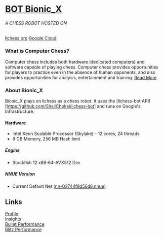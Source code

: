 # [BOT Bionic_X](https://lichess.org/@/Bionic_X)
###### A CHESS ROBOT HOSTED ON 
<a href="https://lichess.org" _target="blank">lichess.org</a>
<a href="https://cloud.google.com" _target="blank">Google Cloud</a>

### What is Computer Chess?
Computer chess includes both hardware (dedicated computers) and software capable of playing chess. Computer chess provides opportunities for players to practice even in the absence of human opponents, and also provides opportunities for analysis, entertainment and training. [Read More](https://en.wikipedia.org/wiki/Computer_chess)

### About Bionic_X
Bionic_X plays on lichess as a chess robot. It uses the (lichess-bot API)[https://github.com/ShailChoksi/lichess-bot] and runs on Google's Infrastructure.

#### Hardware
* Intel Xeon Scalable Processor (Skylake) - 12 cores, 24 threads
* 8 GB Memory, 256 MB Hash limit

##### Engine
* Stockfish 12 x86-64-AVX512 Dev
##### NNUE Version
* Current Default Net [(nn-03744f8d56d8.nnue)](https://tests.stockfishchess.org/api/nn/nn-03744f8d56d8.nnue)

## Links
[Profile](https://lichess.org/@/Bionic_X) <br>
[Insights](https://lichess.org/insights/Bionic_X) <br>
[Bullet Performance](https://lichess.org/@/Bionic_X/perf/bullet) <br>
[Blitz Performance](https://lichess.org/@/Bionic_X/perf/blitz)
